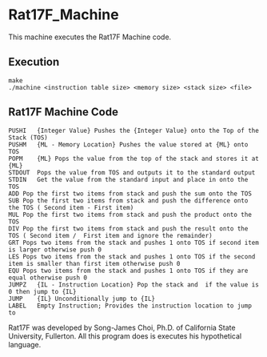 # Rat17F_Machine

This machine executes the Rat17F Machine code.

## Execution

	make
	./machine <instruction table size> <memory size> <stack size> <file>

## Rat17F Machine Code

	PUSHI	{Integer Value} Pushes the {Integer Value} onto the Top of the Stack (TOS)
	PUSHM	{ML - Memory Location} Pushes the value stored at {ML} onto TOS
	POPM	{ML} Pops the value from the top of the stack and stores it at {ML}
	STDOUT	Pops the value from TOS and outputs it to the standard output
	STDIN	Get the value from the standard input and place in onto the TOS
	ADD	Pop the first two items from stack and push the sum onto the TOS
	SUB	Pop the first two items from stack and push the difference onto the TOS ( Second item - First item)
	MUL	Pop the first two items from stack and push the product onto the TOS
	DIV	Pop the first two items from stack and push the result onto the TOS ( Second item /  First item and ignore the remainder)
	GRT	Pops two items from the stack and pushes 1 onto TOS if second item is larger otherwise push 0
	LES	Pops two items from the stack and pushes 1 onto TOS if the second item is smaller than first item otherwise push 0
	EQU	Pops two items from the stack and pushes 1 onto TOS if they are equal otherwise push 0
	JUMPZ	{IL - Instruction Location} Pop the stack and  if the value is 0 then jump to {IL}
	JUMP	{IL} Unconditionally jump to {IL}
	LABEL	Empty Instruction; Provides the instruction location to jump to

Rat17F was developed by Song-James Choi, Ph.D. of California State University, Fullerton. All this program does is executes his hypothetical language.
